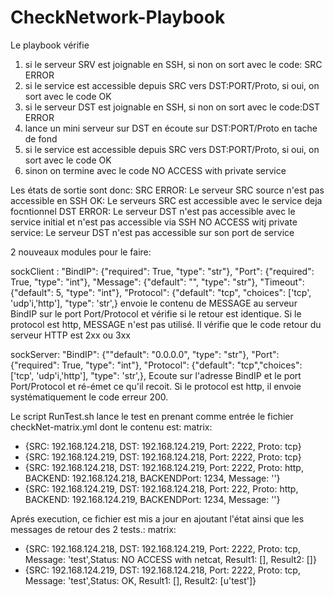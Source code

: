 # CheckNetwork-Playbook
Le playbook vérifie
1) si le serveur SRV est joignable en SSH, si non on sort avec le code: SRC ERROR
2) si le service est accessible depuis SRC vers DST:PORT/Proto, si oui, on sort avec le code OK
3) si le serveur DST est joignable en SSH, si non on sort avec le code:DST ERROR
4) lance un mini serveur sur DST en écoute sur DST:PORT/Proto en tache de fond
5) si le service est accessible depuis SRC vers DST:PORT/Proto, si oui, on sort avec le code OK
6) sinon on termine avec le code NO ACCESS with private service

Les états de sortie sont donc:
SRC ERROR: Le serveur SRC source n'est pas accessible en SSH
OK: Le serveurs SRC est accessible avec le service deja focntionnel
DST ERROR: Le serveur DST n'est pas accessible avec le service initial et n'est pas accessible via SSH
NO ACCESS witj private service: Le serveur DST n'est pas accessible sur son port de service 

2 nouveaux modules pour le faire:

sockClient :
    "BindIP": {"required": True, "type": "str"},
    "Port": {"required": True, "type": "int"},
    "Message": {"default": "", "type": "str"},
    "Timeout": {"default": 5, "type": "int"},
    "Protocol": {"default": "tcp", "choices": ['tcp', 'udp'i,'http'], "type": 'str',}
envoie le contenu de MESSAGE au serveur BindIP sur le port Port/Protocol et vérifie si le retour est identique.
Si le protocol est http, MESSAGE n'est pas utilisé. Il vérifie que le code retour du serveur HTTP est 2xx ou 3xx

sockServer:
    "BindIP": {""default": "0.0.0.0", "type": "str"},
    "Port": {"required": True, "type": "int"},
    "Protocol": {"default": "tcp","choices": ['tcp', 'udp'i,'http'], "type": 'str',},
Ecoute sur l'adresse BindIP et le port Port/Protocol et ré-émet ce qu'il recoit.
Si le protocol est http, il envoie systématiquement le code erreur 200.

Le script RunTest.sh lance le test en prenant comme entrée le fichier checkNet-matrix.yml dont le contenu est:
matrix:
  - {SRC: 192.168.124.218, DST: 192.168.124.219, Port: 2222, Proto: tcp}
  - {SRC: 192.168.124.219, DST: 192.168.124.218, Port: 2222, Proto: tcp}
   - {SRC: 192.168.124.218, DST: 192.168.124.219, Port: 2222, Proto: http, BACKEND: 192.168.124.218, BACKENDPort: 1234, Message: ''}
  - {SRC: 192.168.124.219, DST: 192.168.124.218, Port: 222, Proto: http, BACKEND: 192.168.124.219, BACKENDPort: 1234, Message: ''}
 

Aprés execution, ce fichier est mis a jour en ajoutant l'état ainsi que les messages de retour des 2 tests.:
matrix:
  - {SRC: 192.168.124.218, DST: 192.168.124.219, Port: 2222, Proto: tcp, Message: 'test',Status: NO ACCESS with netcat, Result1: [], Result2: []}
  - {SRC: 192.168.124.219, DST: 192.168.124.218, Port: 2222, Proto: tcp, Message: 'test',Status: OK, Result1: [], Result2: [u'test']}
